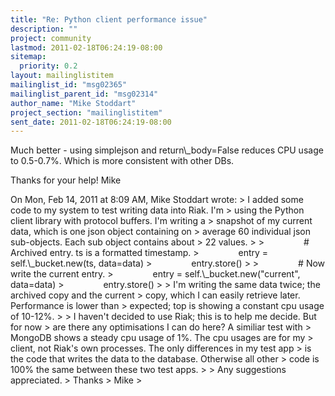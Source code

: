 ```yaml
---
title: "Re: Python client performance issue"
description: ""
project: community
lastmod: 2011-02-18T06:24:19-08:00
sitemap:
  priority: 0.2
layout: mailinglistitem
mailinglist_id: "msg02365"
mailinglist_parent_id: "msg02314"
author_name: "Mike Stoddart"
project_section: "mailinglistitem"
sent_date: 2011-02-18T06:24:19-08:00
---
```



Much better - using simplejson and return\\_body=False reduces CPU usage
to 0.5-0.7%. Which is more consistent with other DBs.

Thanks for your help!
Mike

On Mon, Feb 14, 2011 at 8:09 AM, Mike Stoddart  wrote:
&gt; I added some code to my system to test writing data into Riak. I'm
&gt; using the Python client library with protocol buffers. I'm writing a
&gt; snapshot of my current data, which is one json object containing on
&gt; average 60 individual json sub-objects. Each sub object contains about
&gt; 22 values.
&gt;
&gt;                # Archived entry. ts is a formatted timestamp.
&gt;                entry = self.\\_bucket.new(ts, data=data)
&gt;                entry.store()
&gt;
&gt;                # Now write the current entry.
&gt;                entry = self.\\_bucket.new("current", data=data)
&gt;                entry.store()
&gt;
&gt; I'm writing the same data twice; the archived copy and the current
&gt; copy, which I can easily retrieve later. Performance is lower than
&gt; expected; top is showing a constant cpu usage of 10-12%.
&gt;
&gt; I haven't decided to use Riak; this is to help me decide. But for now
&gt; are there any optimisations I can do here? A similiar test with
&gt; MongoDB shows a steady cpu usage of 1%. The cpu usages are for my
&gt; client, not Riak's own processes. The only differences in my test app
&gt; is the code that writes the data to the database. Otherwise all other
&gt; code is 100% the same between these two test apps.
&gt;
&gt; Any suggestions appreciated.
&gt; Thanks
&gt; Mike
&gt;

